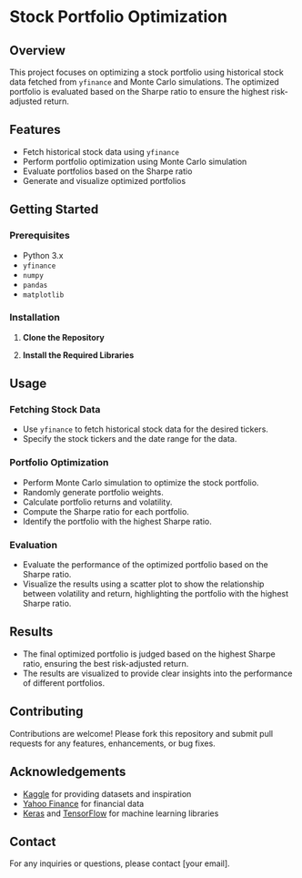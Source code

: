 # Stock Portfolio Optimization


## Overview

This project focuses on optimizing a stock portfolio using historical stock data fetched from `yfinance` and Monte Carlo simulations. The optimized portfolio is evaluated based on the Sharpe ratio to ensure the highest risk-adjusted return.

## Features

- Fetch historical stock data using `yfinance`
- Perform portfolio optimization using Monte Carlo simulation
- Evaluate portfolios based on the Sharpe ratio
- Generate and visualize optimized portfolios

## Getting Started

### Prerequisites

- Python 3.x
- `yfinance`
- `numpy`
- `pandas`
- `matplotlib`

### Installation

1. **Clone the Repository**


2. **Install the Required Libraries**


## Usage

### Fetching Stock Data

- Use `yfinance` to fetch historical stock data for the desired tickers.
- Specify the stock tickers and the date range for the data.

### Portfolio Optimization

- Perform Monte Carlo simulation to optimize the stock portfolio.
- Randomly generate portfolio weights.
- Calculate portfolio returns and volatility.
- Compute the Sharpe ratio for each portfolio.
- Identify the portfolio with the highest Sharpe ratio.

### Evaluation

- Evaluate the performance of the optimized portfolio based on the Sharpe ratio.
- Visualize the results using a scatter plot to show the relationship between volatility and return, highlighting the portfolio with the highest Sharpe ratio.


## Results

- The final optimized portfolio is judged based on the highest Sharpe ratio, ensuring the best risk-adjusted return.
- The results are visualized to provide clear insights into the performance of different portfolios.

## Contributing

Contributions are welcome! Please fork this repository and submit pull requests for any features, enhancements, or bug fixes.

## Acknowledgements

- [Kaggle](https://www.kaggle.com) for providing datasets and inspiration
- [Yahoo Finance](https://finance.yahoo.com) for financial data
- [Keras](https://keras.io) and [TensorFlow](https://www.tensorflow.org) for machine learning libraries

## Contact

For any inquiries or questions, please contact [your email].
